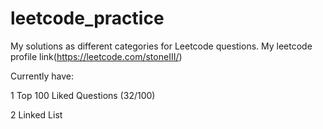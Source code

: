 # leetcode_practice
My solutions as different categories for Leetcode questions. My leetcode profile link(https://leetcode.com/stoneIII/)

Currently have:

1 Top 100 Liked Questions (32/100)

2 Linked List